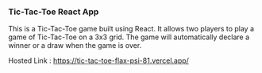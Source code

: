 ### Tic-Tac-Toe React App
This is a Tic-Tac-Toe game built using React. It allows two players to play a game of Tic-Tac-Toe on a 3x3 grid. The game will automatically declare a winner or a draw when the game is over.

Hosted Link : https://tic-tac-toe-flax-psi-81.vercel.app/
